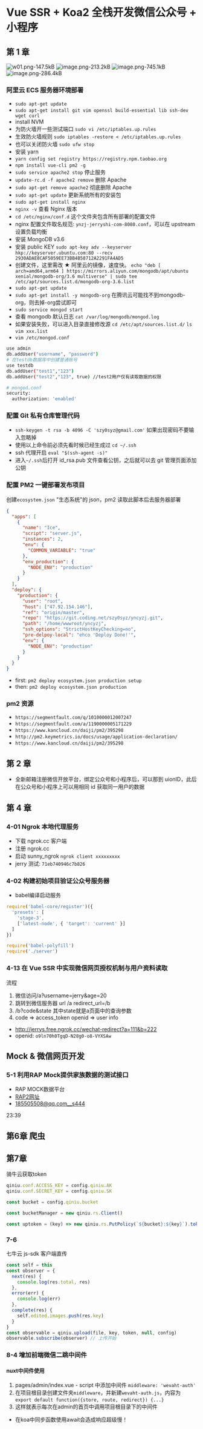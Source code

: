 # Vue SSR + Koa2 全栈开发微信公众号 + 小程序

## 第 1 章

![w01.png-147.5kB][1]
![image.png-213.2kB][2]
![image.png-745.1kB][3]
![image.png-286.4kB][4]

### 阿里云 ECS 服务器环境部署

* `sudo apt-get update`
* `sudo apt-get install git vim openssl build-essential lib ssh-dev wget curl`
* install NVM
* 为防火墙开一些测试端口 `sudo vi /etc/iptables.up.rules`
* 生效防火墙规则 `sudo iptables -restore < /etc/iptables.up.rules`
* 也可以关闭防火墙 `sudo ufw stop`
* 安装 yarn
* `yarn config set registry https://registry.npm.taobao.org`
* `npm install vue-cli pm2 -g`
* `sudo service apache2 stop` 停止服务
* `update-rc.d -f apache2 remove` 删除 Apache
* `sudo apt-get remove apache2` 彻底删除 Apache
* `sudo apt-get update` 更新系统所有的安装包
* `sudo apt-get install nginx`
* `nginx -v` 查看 Nginx 版本
* `cd /etc/nginx/conf.d` 这个文件夹包含所有部署的配置文件
* nginx 配置文件取名规范: `ynzj-jerryshi-com-8080.conf`，可以在 upstream 设置负载均衡
* 安装 MongoDB v3.6
* 安装 public KEY `sudo apt-key adv --keyserver hkp://keyserver.ubuntu.com:80 --recv 2930ADAE8CAF5059EE73BB4B58712A2291FA4AD5`
* 创建文件，这里需改 ★ 阿里云的镜像，速度快。 `echo "deb [ arch=amd64,arm64 ] https://mirrors.aliyun.com/mongodb/apt/ubuntu xenial/mongodb-org/3.6 multiverse" | sudo tee /etc/apt/sources.list.d/mongodb-org-3.6.list`
* `sudo apt-get update`
* `sudo apt-get install -y mongodb-org` 在腾讯云可能找不到mongodb-org，则去掉-org尝试即可
* `sudo service mongod start`
* 查看 mongodb 默认日志 `cat /var/log/mongodb/mongod.log`
* 如果安装失败，可以进入目录直接修改源 `cd /etc/apt/sources.list.d/` `ls` `vim xxx.list`
* `vim /etc/mongod.conf`

```bash
use admin
db.addUser("username", "password")
# 在testdb数据库中创建普通账号
use testdb
db.addUser("test1","123")
db.addUser("test2","123", true) //test2用户仅有读取数据的权限

# mongod.conf
security:
  authorization: 'enabled'
```

### 配置 Git 私有仓库管理代码

* `ssh-keygen -t rsa -b 4096 -C 'szy0syz@gmail.com'` 如果出现密码不要输入忽略掉
* 使用以上命令前必须先看时候已经生成过 `cd ~/.ssh`
* ssh 代理开启 `eval "$(ssh-agent -s)"`
* 进入`~/.ssh`后打开 id_rsa.pub 文件查看公钥，之后就可以去 git 管理页面添加公钥

### 配置 PM2 一键部署发布项目

创建`ecosystem.json` "生态系统"的 json，pm2 读取此脚本后去服务器部署

```json
{
  "apps": [
    {
      "name": "Ice",
      "script": "server.js",
      "instances": 2,
      "env": {
        "COMMON_VARIABLE": "true"
      },
      "env_production": {
        "NODE_ENV": "production"
      }
    }
  ],
  "deploy": {
    "production": {
      "user": "root",
      "host": ["47.92.154.146"],
      "ref": "origin/master",
      "repo": "https://git.coding.net/szy0syz/yncyzj.git",
      "path": "/home/wwwroot/yncyzj",
      "ssh_options": "StrictHostKeyChecking=no",
      "pre-delpoy-local": "ehco 'Deploy Done!'",
      "env": {
        "NODE_ENV": "production"
      }
    }
  }
}
```

* first: `pm2 deploy ecosystem.json production setup`
* then: `pm2 deploy ecosystem.json production`

### pm2 资源

* `https://segmentfault.com/q/1010000012007247`
* `https://segmentfault.com/a/1190000005171229`
* `https://www.kancloud.cn/daiji/pm2/395298`
* `http://pm2.keymetrics.io/docs/usage/application-declaration/`
* `https://www.kancloud.cn/daiji/pm2/395298`

## 第 2 章

* 全新邮箱注册微信开放平台，绑定公众号和小程序后，可以那到 uionID，此后在公众号和小程序上可以用相同 id 获取同一用户的数据

## 第 4 章

### 4-01 Ngrok 本地代理服务

* 下载 ngrok.cc 客户端
* 注册 ngrok.cc
* 启动 sunny_ngrok `ngrok client xxxxxxxxx`
* jerry 测试: `71eb740946c7b826`

### 4-02 构建初始项目验证公众号服务器

- babel编译启动服务

```javascript
require('babel-core/register')({
  'presets': [
    'stage-3',
    ['latest-node', { 'target': 'current' }]
  ]
})

require('babel-polyfill')
require('./server')

```

### 4-13 在 Vue SSR 中实现微信网页授权机制与用户资料读取

流程

  1. 微信访问/a?username=jerry&age=20
  2. 跳转到微信服务器 url /a redirect_url=/b
  3. /b?code&state 其中state就是a页面中的查询参数
  4. code => access_token openid => user info

- http://jerrys.free.ngrok.cc/wechat-redirect?a=111&b=222
- openid: `o9ln70h0TgqD-N28g0-o8-VYXSAw`

## Mock & 微信网页开发

### 5-1 利用RAP Mock提供家族数据的测试接口

- RAP MOCK数据平台
- [RAP2网址](http://rap2.taobao.org) 
- 185505508@qq.com__s444

23:39

## 第6章 爬虫

## 第7章

骑牛云获取token

```js
qiniu.conf.ACCESS_KEY = config.qiniu.AK
qiniu.conf.SECRET_KEY = config.qiniu.SK

const bucket = config.qiniu.bucket

const bucketManager = new qiniu.rs.Client()

const uptoken = (key) => new qiniu.rs.PutPolicy(`${bucket}:${key}`).token()
```

### 7-6

七牛云 js-sdk 客户端直传

```js
const self = this
const observer = {
  next(res) {
    console.log(res.total, res)
  },
  error(err) {
    console.log(err)
  },
  complete(res) {
    self.edited.images.push(res.key)
  }
}
const observable = qiniu.upload(file, key, token, null, config)
observable.subscribe(observer) // 上传开始
```

### 8-4 增加前端微信二跳中间件

#### nuxt中间件使用

 1. pages/admin/index.vue - script 中添加中间件 `middleware: 'wevaht-auth'`
 2. 在项目根目录创建文件夹`middleware`，并新建`wevaht-auth.js`，内容为 `export default function({store, route, redirect}) {...}`
 3. 这样就表示每次在admin的首页中调用项目根目录下的中间件
 
- 在koa中同步函数使用await会造成响应超级慢！

[1]: http://static.zybuluo.com/szy0syz/qbf3fz7hgsxm6ykwigr8s8jm/w01.png
[2]: http://static.zybuluo.com/szy0syz/bze9frkh04el10x9rct2ha3q/image.png
[3]: http://static.zybuluo.com/szy0syz/u7kwc6lg19tyvvyykagzkrfb/image.png
[4]: http://static.zybuluo.com/szy0syz/uor52mpuqf5nonkgg3evfesd/image.png
